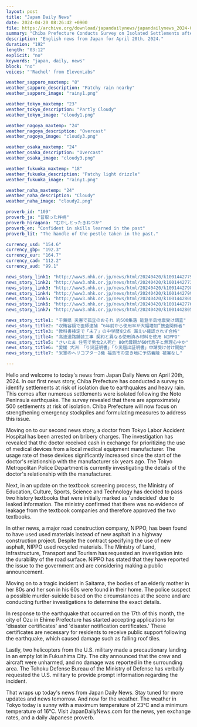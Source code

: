 ```yaml
---
layout: post
title: "Japan Daily News"
date: 2024-04-20 08:26:42 +0900
file: https://archive.org/download/japandailynews/japandailynews_2024-04-20.mp3
summary: "Chiba Prefecture Conducts Survey on Isolated Settlements after Noto Peninsula Earthquake | Doctor Arrested on Bribery Charges in Tokyo Labor Accident Hospital, & more…"
description: "English news from Japan for April 20th, 2024."
duration: "192"
length: "03:12"
explicit: "no"
keywords: "japan, daily, news"
block: "no"
voices: "'Rachel' from ElevenLabs"

weather_sapporo_maxtemp: "8"
weather_sapporo_description: "Patchy rain nearby"
weather_sapporo_image: "rainy1.png"

weather_tokyo_maxtemp: "23"
weather_tokyo_description: "Partly Cloudy"
weather_tokyo_image: "cloudy1.png"

weather_nagoya_maxtemp: "24"
weather_nagoya_description: "Overcast"
weather_nagoya_image: "cloudy3.png"

weather_osaka_maxtemp: "24"
weather_osaka_description: "Overcast"
weather_osaka_image: "cloudy3.png"

weather_fukuoka_maxtemp: "18"
weather_fukuoka_description: "Patchy light drizzle"
weather_fukuoka_image: "rainy1.png"

weather_naha_maxtemp: "24"
weather_naha_description: "Cloudy"
weather_naha_image: "cloudy2.png"

proverb_id: "109"
proverb_ja: "昔取った杵柄"
proverb_hiragana: "むかしとったきねづか"
proverb_en: "Confident in skills learned in the past"
proverb_lit: "The handle of the pestle taken in the past."

currency_usd: "154.6"
currency_gbp: "192.3"
currency_eur: "164.7"
currency_cad: "112.2"
currency_aud: "99.1"

news_story_link1: "http://www3.nhk.or.jp/news/html/20240420/k10014427791000.html"
news_story_link2: "http://www3.nhk.or.jp/news/html/20240420/k10014427731000.html"
news_story_link3: "http://www3.nhk.or.jp/news/html/20240420/k10014427981000.html"
news_story_link4: "http://www3.nhk.or.jp/news/html/20240420/k10014427991000.html"
news_story_link5: "http://www3.nhk.or.jp/news/html/20240420/k10014428081000.html"
news_story_link6: "http://www3.nhk.or.jp/news/html/20240420/k10014427761000.html"
news_story_link7: "http://www3.nhk.or.jp/news/html/20240420/k10014428051000.html"

news_story_title1: "千葉県 災害で孤立のおそれ 約500集落 能登半島地震受け調査"
news_story_title2: "収賄容疑で医師逮捕 “6年前から使用率が大幅増加”捜査関係者"
news_story_title3: "教科書検定で「未了」の中学歴史2点 漏えい確認されず合格"
news_story_title4: "高速道路舗装工事 契約と異なる使用済み材料を使用 NIPPO"
news_story_title5: "さいたま 住宅で男女2人死亡 80代母親が60代息子と無理心中か"
news_story_title6: "愛媛 大洲 「り災証明書」「り災届出証明書」申請受け付け開始"
news_story_title7: "米軍のヘリコプター2機 福島市の空き地に予防着陸 被害なし"

---
```


Hello and welcome to today's news from Japan Daily News on April 20th, 2024. In our first news story, Chiba Prefecture has conducted a survey to identify settlements at risk of isolation due to earthquakes and heavy rain. This comes after numerous settlements were isolated following the Noto Peninsula earthquake. The survey revealed that there are approximately 500 settlements at risk of isolation. Chiba Prefecture will now focus on strengthening emergency stockpiles and formulating measures to address this issue.

Moving on to our second news story, a doctor from Tokyo Labor Accident Hospital has been arrested on bribery charges. The investigation has revealed that the doctor received cash in exchange for prioritizing the use of medical devices from a local medical equipment manufacturer. The usage rate of these devices significantly increased since the start of the doctor's relationship with the manufacturer six years ago. The Tokyo Metropolitan Police Department is currently investigating the details of the doctor's relationship with the manufacturer.

Next, in an update on the textbook screening process, the Ministry of Education, Culture, Sports, Science and Technology has decided to pass two history textbooks that were initially marked as 'undecided' due to leaked information. The ministry confirmed that there was no evidence of leakage from the textbook companies and therefore approved the two textbooks.

In other news, a major road construction company, NIPPO, has been found to have used used materials instead of new asphalt in a highway construction project. Despite the contract specifying the use of new asphalt, NIPPO used recycled materials. The Ministry of Land, Infrastructure, Transport and Tourism has requested an investigation into the durability of the road surface. NIPPO has stated that they have reported the issue to the government and are considering making a public announcement.

Moving on to a tragic incident in Saitama, the bodies of an elderly mother in her 80s and her son in his 60s were found in their home. The police suspect a possible murder-suicide based on the circumstances at the scene and are conducting further investigations to determine the exact details.

In response to the earthquake that occurred on the 17th of this month, the city of Ozu in Ehime Prefecture has started accepting applications for 'disaster certificates' and 'disaster notification certificates.' These certificates are necessary for residents to receive public support following the earthquake, which caused damage such as falling roof tiles.

Lastly, two helicopters from the U.S. military made a precautionary landing in an empty lot in Fukushima City. The city announced that the crew and aircraft were unharmed, and no damage was reported in the surrounding area. The Tohoku Defense Bureau of the Ministry of Defense has verbally requested the U.S. military to provide prompt information regarding the incident.

That wraps up today's news from Japan Daily News. Stay tuned for more updates and news tomorrow. And now for the weather. The weather in Tokyo today is sunny with a maximum temperature of 23°C and a minimum temperature of 16°C.  Visit JapanDailyNews.com for the news, yen exchange rates, and a daily Japanese proverb.
